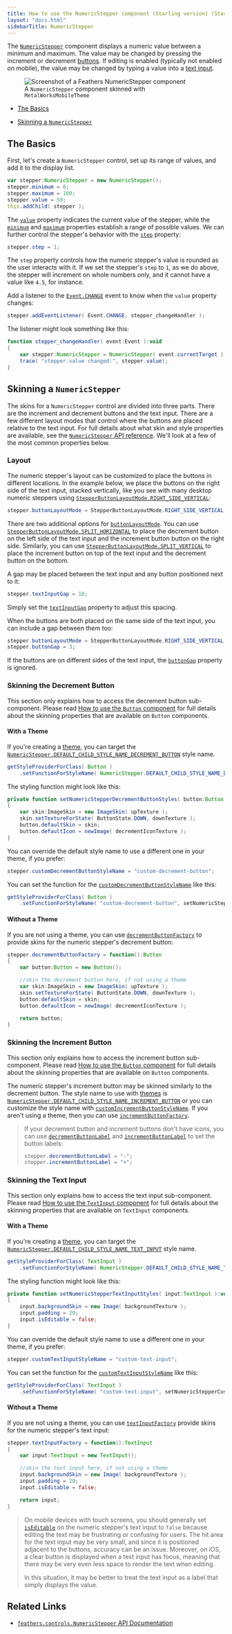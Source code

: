 ```yaml
---
title: How to use the NumericStepper component (Starling version) (Starling version)
layout: "docs.html"
sidebarTitle: NumericStepper
---
```


The [`NumericStepper`](/api-reference/feathers/controls/NumericStepper.html) component displays a numeric value between a minimum and maximum. The value may be changed by pressing the increment or decrement [buttons](./button.md). If editing is enabled (typically not enabled on mobile), the value may be changed by typing a value into a [text input](./text-input.md).

<figure>
<img src="/learn/as3-starling/images/numeric-stepper.png" srcset="/learn/as3-starling/images/numeric-stepper@2x.png 2x" alt="Screenshot of a Feathers NumericStepper component" />
<figcaption>A <code>NumericStepper</code> component skinned with <code>MetalWorksMobileTheme</code></figcaption>
</figure>

- [The Basics](#the-basics)

- [Skinning a `NumericStepper`](#skinning-a-numericstepper)

## The Basics

First, let's create a `NumericStepper` control, set up its range of values, and add it to the display list.

```actionscript
var stepper:NumericStepper = new NumericStepper();
stepper.minimum = 0;
stepper.maximum = 100;
stepper.value = 50;
this.addChild( stepper );
```

The [`value`](/api-reference/feathers/controls/NumericStepper.html#value) property indicates the current value of the stepper, while the [`minimum`](/api-reference/feathers/controls/NumericStepper.html#minimum) and [`maximum`](/api-reference/feathers/controls/NumericStepper.html#maximum) properties establish a range of possible values. We can further control the stepper's behavior with the [`step`](/api-reference/feathers/controls/NumericStepper.html#step) property:

```actionscript
stepper.step = 1;
```

The `step` property controls how the numeric stepper's value is rounded as the user interacts with it. If we set the stepper's `step` to `1`, as we do above, the stepper will increment on whole numbers only, and it cannot have a value like `4.5`, for instance.

Add a listener to the [`Event.CHANGE`](/api-reference/feathers/controls/NumericStepper.html#event:change) event to know when the `value` property changes:

```actionscript
stepper.addEventListener( Event.CHANGE, stepper_changeHandler );
```

The listener might look something like this:

```actionscript
function stepper_changeHandler( event:Event ):void
{
    var stepper:NumericStepper = NumericStepper( event.currentTarget );
    trace( "stepper.value changed:", stepper.value);
}
```

## Skinning a `NumericStepper`

The skins for a `NumericStepper` control are divided into three parts. There are the increment and decrement buttons and the text input. There are a few different layout modes that control where the buttons are placed relative to the text input. For full details about what skin and style properties are available, see the [`NumericStepper` API reference](/api-reference/feathers/controls/NumericStepper.html). We'll look at a few of the most common properties below.

### Layout

The numeric stepper's layout can be customized to place the buttons in different locations. In the example below, we place the buttons on the right side of the text input, stacked vertically, like you see with many desktop numeric steppers using [`StepperButtonLayoutMode.RIGHT_SIDE_VERTICAL`](/api-reference/feathers/controls/StepperButtonLayoutMode.html#RIGHT_SIDE_VERTICAL):

```actionscript
stepper.buttonLayoutMode = StepperButtonLayoutMode.RIGHT_SIDE_VERTICAL;
```

There are two additional options for [`buttonLayoutMode`](/api-reference/feathers/controls/NumericStepper.html#buttonLayoutMode). You can use [`StepperButtonLayoutMode.SPLIT_HORIZONTAL`](/api-reference/feathers/controls/StepperButtonLayoutMode.html#SPLIT_HORIZONTAL) to place the decrement button on the left side of the text input and the increment button button on the right side. Similarly, you can use [`StepperButtonLayoutMode.SPLIT_VERTICAL`](/api-reference/feathers/controls/StepperButtonLayoutMode.html#SPLIT_VERTICAL) to place the increment button on top of the text input and the decrement button on the bottom.

A gap may be placed between the text input and any button positioned next to it:

```actionscript
stepper.textInputGap = 10;
```

Simply set the [`textInputGap`](/api-reference/feathers/controls/NumericStepper.html#buttonLayoutMode) property to adjust this spacing.

When the buttons are both placed on the same side of the text input, you can include a gap between them too:

```actionscript
stepper.buttonLayoutMode = StepperButtonLayoutMode.RIGHT_SIDE_VERTICAL;
stepper.buttonGap = 3;
```

If the buttons are on different sides of the text input, the [`buttonGap`](/api-reference/feathers/controls/NumericStepper.html#buttonLayoutMode) property is ignored.

### Skinning the Decrement Button

This section only explains how to access the decrement button sub-component. Please read [How to use the `Button` component](./button.md) for full details about the skinning properties that are available on `Button` components.

#### With a Theme

If you're creating a [theme](./themes.md), you can target the [`NumericStepper.DEFAULT_CHILD_STYLE_NAME_DECREMENT_BUTTON`](/api-reference/feathers/controls/NumericStepper.html#DEFAULT_CHILD_STYLE_NAME_DECREMENT_BUTTON) style name.

```actionscript
getStyleProviderForClass( Button )
    .setFunctionForStyleName( NumericStepper.DEFAULT_CHILD_STYLE_NAME_DECREMENT_BUTTON, setNumericStepperDecrementButtonStyles );
```

The styling function might look like this:

```actionscript
private function setNumericStepperDecrementButtonStyles( button:Button ):void
{
    var skin:ImageSkin = new ImageSkin( upTexture );
    skin.setTextureForState( ButtonState.DOWN, downTexture );
    button.defaultSkin = skin;
    button.defaultIcon = newImage( decrementIconTexture );
}
```

You can override the default style name to use a different one in your theme, if you prefer:

```actionscript
stepper.customDecrementButtonStyleName = "custom-decrement-button";
```

You can set the function for the [`customDecrementButtonStyleName`](/api-reference/feathers/controls/NumericStepper.html#customDecrementButtonStyleName) like this:

```actionscript
getStyleProviderForClass( Button )
    .setFunctionForStyleName( "custom-decrement-button", setNumericStepperCustomDecrementButtonStyles );
```

#### Without a Theme

If you are not using a theme, you can use [`decrementButtonFactory`](/api-reference/feathers/controls/NumericStepper.html#decrementButtonFactory) to provide skins for the numeric stepper's decrement button:

```actionscript
stepper.decrementButtonFactory = function():Button
{
    var button:Button = new Button();

    //skin the decrement button here, if not using a theme
    var skin:ImageSkin = new ImageSkin( upTexture );
    skin.setTextureForState( ButtonState.DOWN, downTexture );
    button.defaultSkin = skin;
    button.defaultIcon = newImage( decrementIconTexture );

    return button;
}
```

### Skinning the Increment Button

This section only explains how to access the increment button sub-component. Please read [How to use the `Button` component](./button.md) for full details about the skinning properties that are available on `Button` components.

The numeric stepper's increment button may be skinned similarly to the decrement button. The style name to use with [themes](./themes.md) is [`NumericStepper.DEFAULT_CHILD_STYLE_NAME_INCREMENT_BUTTON`](/api-reference/feathers/controls/NumericStepper.html#DEFAULT_CHILD_STYLE_NAME_INCREMENT_BUTTON) or you can customize the style name with [`customIncrementButtonStyleName`](/api-reference/feathers/controls/NumericStepper.html#customIncrementButtonStyleName). If you aren't using a theme, then you can use [`incrementButtonFactory`](/api-reference/feathers/controls/NumericStepper.html#incrementButtonFactory).

> If your decrement button and increment buttons don't have icons, you can use [`decrementButtonLabel`](/api-reference/feathers/controls/NumericStepper.html#decrementButtonLabel) and [`incrementButtonLabel`](/api-reference/feathers/controls/NumericStepper.html#incrementButtonLabel) to set the button labels:
>
> ```actionscript
> stepper.decrementButtonLabel = "-";
> stepper.incrementButtonLabel = "+";
> ```

### Skinning the Text Input

This section only explains how to access the text input sub-component. Please read [How to use the `TextInput` component](./text-input.md) for full details about the skinning properties that are available on `TextInput` components.

#### With a Theme

If you're creating a [theme](./themes.md), you can target the [`NumericStepper.DEFAULT_CHILD_STYLE_NAME_TEXT_INPUT`](/api-reference/feathers/controls/NumericStepper.html#DEFAULT_CHILD_STYLE_NAME_TEXT_INPUT) style name.

```actionscript
getStyleProviderForClass( TextInput )
    .setFunctionForStyleName( NumericStepper.DEFAULT_CHILD_STYLE_NAME_TEXT_INPUT, setNumericStepperTextInputStyles );
```

The styling function might look like this:

```actionscript
private function setNumericStepperTextInputStyles( input:TextInput ):void
{
    input.backgroundSkin = new Image( backgroundTexture );
    input.padding = 20;
    input.isEditable = false;
}
```

You can override the default style name to use a different one in your theme, if you prefer:

```actionscript
stepper.customTextInputStyleName = "custom-text-input";
```

You can set the function for the [`customTextInputStyleName`](/api-reference/feathers/controls/NumericStepper.html#customTextInputStyleName) like this:

```actionscript
getStyleProviderForClass( TextInput )
    .setFunctionForStyleName( "custom-text-input", setNumericStepperCustomTextInputStyles );
```

#### Without a Theme

If you are not using a theme, you can use [`textInputFactory`](/api-reference/feathers/controls/NumericStepper.html#textInputFactory) provide skins for the numeric stepper's text input:

```actionscript
stepper.textInputFactory = function():TextInput
{
    var input:TextInput = new TextInput();

    //skin the text input here, if not using a theme
    input.backgroundSkin = new Image( backgroundTexture );
    input.padding = 20;
    input.isEditable = false;

    return input;
}
```

> On mobile devices with touch screens, you should generally set [`isEditable`](/api-reference/feathers/controls/TextInput.html#isEditable) on the numeric stepper's text input to `false` because editing the text may be frustrating or confusing for users. The hit area for the text input may be very small, and since it is positioned adjacent to the buttons, accuracy can be an issue. Moreover, on iOS, a clear button is displayed when a text input has focus, meaning that there may be very even less space to render the text when editing.
>
> In this situation, it may be better to treat the text input as a label that simply displays the value.

## Related Links

- [`feathers.controls.NumericStepper` API Documentation](/api-reference/feathers/controls/NumericStepper.html)
